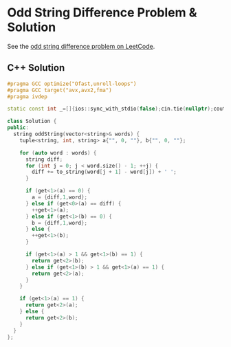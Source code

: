 # Odd String Difference Problem & Solution

See the [odd string difference problem on LeetCode](https://leetcode.com/problems/odd-string-difference).

## C++ Solution

```cpp
#pragma GCC optimize("Ofast,unroll-loops")
#pragma GCC target("avx,avx2,fma")
#pragma ivdep

static const int _=[]{ios::sync_with_stdio(false);cin.tie(nullptr);cout.tie(nullptr);return 0;}();

class Solution {
public:
  string oddString(vector<string>& words) {
    tuple<string, int, string> a{"", 0, ""}, b{"", 0, ""};

    for (auto word : words) {
      string diff;
      for (int j = 0; j < word.size() - 1; ++j) {
        diff += to_string(word[j + 1] - word[j]) + ' ';
      }

      if (get<1>(a) == 0) {
        a = {diff,1,word};
      } else if (get<0>(a) == diff) {
        ++get<1>(a);
      } else if (get<1>(b) == 0) {
        b = {diff,1,word};
      } else {
        ++get<1>(b);
      }

      if (get<1>(a) > 1 && get<1>(b) == 1) {
        return get<2>(b);
      } else if (get<1>(b) > 1 && get<1>(a) == 1) {
        return get<2>(a);
      }
    }

    if (get<1>(a) == 1) {
      return get<2>(a);
    } else {
      return get<2>(b);
    }
  }
};
```

